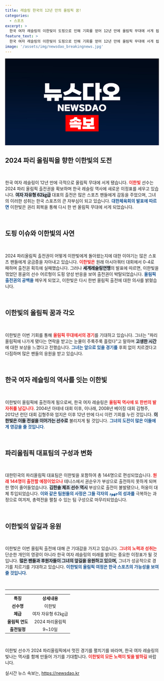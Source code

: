 ```yaml
---
title: 레슬링 한국의 12년 만의 올림픽 꿈!
categories:
  - 스포츠
excerpt: >
  한국 여자 레슬링의 이한빛이 도핑으로 인해 기회를 얻어 12년 만에 올림픽 무대에 서게 됩니다! 감격의 순간, 그녀의 결단과 각오가 파리에서 빛날 예정입니다! 클릭해 이한빛의 특별한 여정을 확인하세요!
feature_text: >
  한국 여자 레슬링의 이한빛이 도핑으로 인해 기회를 얻어 12년 만에 올림픽 무대에 서게 됩니다! 감격의 순간, 그녀의 결단과 각오가 파리에서 빛날 예정입니다! 클릭해 이한빛의 특별한 여정을 확인하세요!
image: '/assets/img/newsdao_breakingnews.jpg'
---
```


<p><img src="/assets/img/newsdao_breakingnews.jpg" alt="pcversion 속보" /></p>

<h2 data-ke-size="size26">2024 파리 올림픽을 향한 이한빛의 도전</h2>

<p data-ke-size="size16">&nbsp;</p> 

<p>한국 여자 레슬링이 12년 만에 극적으로 올림픽 무대에 서게 됐습니다. <b><span style="color: #ee2323;">이한빛</span></b> 선수는 2024 파리 올림픽 출전권을 확보하며 한국 레슬링 역사에 새로운 이정표를 세우고 있습니다. <b><span style="background-color: #21538527;">여자 자유형 62㎏급</span></b> 대표의 출전은 많은 스포츠 팬들에게 감동을 주었으며, 그녀의 이러한 성취는 한국 스포츠의 큰 자부심이 되고 있습니다. <b><span style="color: #1a5490;">대한체육회의 발표에 따르면</span></b> 이한빛은 권리 회복을 통해 다시 한 번 올림픽 무대에 서게 되었습니다.</p>

<p data-ke-size="size16">&nbsp;</p> 

<h2 data-ke-size="size26">도핑 이슈와 이한빛의 사연</h2>

<p data-ke-size="size16">&nbsp;</p>

<p>2024 파리올림픽 출전권이 어떻게 이한빛에게 돌아왔는지에 대한 이야기는 많은 스포츠 팬들에게 궁금증을 자아내고 있습니다. <b><span style="color: #ee2323;">이한빛은</span></b> 원래 아시아쿼터 대회에서 0-4로 패하며 출전권 획득에 실패했습니다. 그러나 <b><span style="background-color: #21538527;">세계레슬링연맹</span></b>의 발표에 따르면, 이한빛을 꺾었던 몽골의 선수 어르헝이 도핑 양성 반응을 보여 출전권이 박탈되었습니다. <b><span style="color: #1a5490;">올림픽 출전권의 공백을</span></b> 메우게 되었고, 이한빛은 다시 한번 올림픽 출전에 대한 의사를 밝혔습니다.</p>

<p data-ke-size="size16">&nbsp;</p> 

<h2 data-ke-size="size26">이한빛의 올림픽 꿈과 각오</h2>

<p data-ke-size="size16">&nbsp;</p>

<p>이한빛은 이번 기회를 통해 <b><span style="color: #ee2323;">올림픽 무대에서의 경기</span></b>를 기대하고 있습니다. 그녀는 "파리올림픽에 나가게 됐다는 연락을 받고는 눈물이 주룩주룩 흘렀다"고 말하며 <b><span style="background-color: #21538527;">고생한 시간</span></b>에 대한 보상을 느꼈다고 전했습니다. <b><span style="color: #1a5490;">그녀는 앞으로 있을 경기를</span></b> 후회 없이 치르겠다고 다짐하며 많은 팬들의 응원을 받고 있습니다.</p>

<p data-ke-size="size16">&nbsp;</p> 

<h2 data-ke-size="size26">한국 여자 레슬링의 역사를 잇는 이한빛</h2>

<p data-ke-size="size16">&nbsp;</p>

<p>이한빛이 올림픽에 출전하게 됨으로써, 한국 여자 레슬링은 <b><span style="color: #ee2323;">올림픽 역사에 또 한번의 발자취를 남깁니다</span></b>. 2004년 아테네 대회 이후, 이나래, 2008년 베이징 대회 김형주, 2012년 런던 대회 김형주와 엄지은 이후 12년 만에 다시 이런 기회를 누린 것입니다. <b><span style="background-color: #21538527;">이한빛은 이들 전설을 이어가는 선수로</span></b> 불리지게 될 것입니다. <b><span style="color: #1a5490;">그녀의 도전이 많은 이들에게 영감을 줄 것입니다</span></b>.</p>

<p data-ke-size="size16">&nbsp;</p> 

<h2 data-ke-size="size26">파리올림픽 대표팀의 구성과 변화</h2>

<p data-ke-size="size16">&nbsp;</p>

<p>대한민국의 파리올림픽 대표팀은 이한빛을 포함하여 총 144명으로 편성되었습니다. <b><span style="color: #ee2323;">원래 144명이 출전할 예정이었으나</span></b> 테니스에서 권순우가 부상으로 출전하지 못하게 되며 한 명이 줄어들었습니다. <b><span style="background-color: #21538527;">김한솔 체조 선수 역시</span></b> 부상으로 출전이 불발됐으나, 허웅이 대체 투입되었습니다. <b><span style="color: #1a5490;">이와 같은 팀원들의 사정은 그들 각자의 جهود의 성과를</span></b> 극복하는 과정으로 여겨져, 총력전을 펼칠 수 있는 팀 구성으로 마무리되었습니다.</p>

<p data-ke-size="size16">&nbsp;</p> 

<h2 data-ke-size="size26">이한빛의 앞길과 응원</h2>

<p data-ke-size="size16">&nbsp;</p>

<p>이한빛은 이번 올림픽 출전에 대해 큰 기대감을 가지고 있습니다. <b><span style="color: #ee2323;">그녀의 노력과 성취는</span></b> 단순한 개인의 영광이 아니라 한국 여자 레슬링의 미래를 밝히는 중요한 이정표가 될 것입니다. <b><span style="background-color: #21538527;">많은 팬들과 후원자들이 그녀의 앞길을 응원하고 있으며,</span></b> 그녀가 성공적으로 경기를 치르기를 기대하고 있습니다. <b><span style="color: #1a5490;">이한빛의 올림픽 여정은 한국 스포츠의 가능성을 보여줄 것입니다</span></b>. </p>

<p data-ke-size="size16">&nbsp;</p> 

<hr />

<table style="width: 100%;">
    <tr>
        <td style="text-align: center; height: 17px;"><b>특징</b></td>
        <td style="text-align: center; height: 17px;"><b>상세내용</b></td>
    </tr>
    <tr>
        <td style="text-align: center; height: 17px;"><b>선수명</b></td>
        <td style="text-align: center; height: 17px;">이한빛</td>
    </tr>
    <tr>
        <td style="text-align: center; height: 17px;"><b>체급</b></td>
        <td style="text-align: center; height: 17px;">여자 자유형 62㎏급</td>
    </tr>
    <tr>
        <td style="text-align: center; height: 17px;"><b>올림픽 연도</b></td>
        <td style="text-align: center; height: 17px;">2024 파리올림픽</td>
    </tr>
    <tr>
        <td style="text-align: center; height: 17px;"><b>출전일정</b></td>
        <td style="text-align: center; height: 17px;">9~10일</td>
    </tr>
</table>

<p data-ke-size="size16">&nbsp;</p> 

<p>이한빛 선수가 2024 파리올림픽에서 멋진 경기를 펼치기를 바라며, 한국 여자 레슬링의 빛나는 역사를 함께 만들어 가기를 기대합니다. <b><span style="color: #ee2323;">이한빛의 모든 노력이 빛을 발하길</span></b> 바랍니다.</p>
실시간 뉴스 속보는, <a href="https://newsdao.kr" rel="dofollow">https://newsdao.kr</a>


